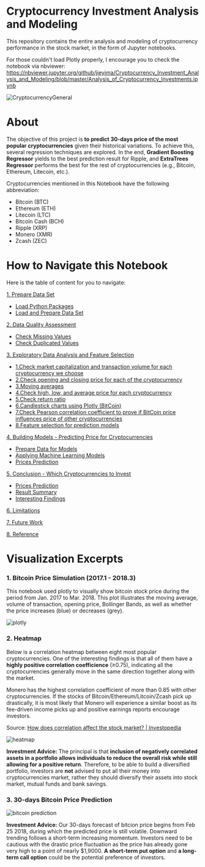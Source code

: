 # **Cryptocurrency Investment Analysis and Modeling**


This repository contains the entire analysis and modeling of cryptocurrency performance in the stock market, in the form of Jupyter notebooks.

For those couldn't load Plotly properly, I encourage you to check the notebook via nbviewer: https://nbviewer.jupyter.org/github/jieyima/Cryptocurrency_Investment_Analysis_and_Modeling/blob/master/Analysis_of_Cryptocurrency_Investments.ipynb


![CryptocurrencyGeneral](https://user-images.githubusercontent.com/31974451/37227029-ab3a6044-2390-11e8-8728-ccfe6ab07434.png)

# **About**

The objective of this project is **to predict 30-days price of the most popular cryptocurrencies** given their historical variations. To achieve this, several regression techniques are explored. In the end, **Gradient Boosting Regressor** yields to the best prediction result for Ripple, and **ExtraTrees Regressor** performs the best for the rest of cryptocurrencies (e.g., Bitcoin, Ethereum, Litecoin, etc.).


Cryptocurrencies mentioned in this Notebook have the following abbreviation:
- Bitcoin (BTC)
- Ethereum (ETH)
- Litecoin (LTC)
- Bitcoin Cash (BCH)
- Ripple (XRP)
- Monero (XMR)
- Zcash (ZEC)


# **How to Navigate this Notebook**

Here is the table of content for you to navigate:

<a id="0"></a>
[1. Prepare Data Set](#1)
 - [Load Python Packages](#1-1)
 - [Load and Prepare Data Set](#1-2)

[2. Data Quality Assessment](#2)
 - [Check Missing Values](#2-1)
 - [Check Duplicated Values](#2-2)

[3. Exploratory Data Analysis and Feature Selection](#3)
 - [1.Check market capitalization and transaction volume for each cryptocurrency we choose](#3-1)
 - [2.Check opening and closing price for each of the cryptocurrency](#3-2)
 - [3.Moving averages](#3-3)
 - [4.Check high, low, and average price for each cryptocurrency](#3-4)
 - [5.Check return ratio](#3-5)
 - [6.Candlestick charts using Plotly (BitCoin)](#3-6)
 - [7.Check Pearson correlation coefficient to prove if BitCoin price influences price of other cryptocurrencies](#3-7)
 - [8.Feature selection for prediction models](#3-8)

[4. Building Models - Predicting Price for Cryptocurrencies](#4)
 - [Prepare Data for Models](#4-1)
 - [Applying Machine Learning Models](#4-2)
 - [Prices Prediction](#4-3)

[5. Conclusion - Which Cryptocurrencies to Invest](#5)
 - [Prices Prediction](#5-1)
 - [Result Summary](#5-2)
 - [Interesting Findings](#5-3)

[6. Limitations](#6)

[7. Future Work](#7)

[8. Reference](#8)


# **Visualization Excerpts**

### 1. Bitcoin Price Simulation (2017.1 - 2018.3)
This notebook used plotly to visually show bitcoin stock price during the period from Jan. 2017 to Mar. 2018. This plot illustrates the moving average, volume of transaction, opening price, Bollinger Bands, as well as whether the price increases (blue) or decreases (grey).

![plotly](https://user-images.githubusercontent.com/31974451/37195543-21878f06-2328-11e8-9d24-68d488b85e9d.png)

### 2. Heatmap

Below is a correlation heatmap between eight most popular cryptocurrencies. One of the interesting findings is that all of them have a **highly positive correlation coefficience** (≥0.75), indicating all the cryptocurrencies  generally move in the same direction together along with the market.

Monero has the highest correlation coefficient of more than 0.85 with other cryptocurrencies. If the stocks of Bitcoin/Ethereum/Litcoin/Zcash pick up drastically, it is most likely that Monero will experience a similar boost as its fee-driven income picks up and positive earnings reports encourage investors.

Source: [How does correlation affect the stock market? | Investopedia](https://www.investopedia.com/ask/answers/021716/how-does-correlation-affect-stock-market.asp#ixzz59EdIHIh9)


![heatmap](https://user-images.githubusercontent.com/31974451/37195336-3f9ac86a-2327-11e8-8a67-09031834d063.png)

**Investment Advice:** The principal is that **inclusion of negatively correlated assets in a portfolio allows individuals to reduce the overall risk while still allowing for a positive return**. Therefore, to be able to build a diversified portfolio, investors are **not** advised to put all their money into cryptocurrencies market, rather they should diversify their assets into stock market, mutual funds and bank savings.




### 3. 30-days Bitcoin Price Prediction

![bitcoin prediction](https://user-images.githubusercontent.com/31974451/37195307-20924fce-2327-11e8-9027-98f854448a93.png)

**Investment Advice:**
Our 30-days forecast of bitcion price begins from Feb 25 2018, during which the predicted price is still volatile. Downward trending follows a short-term increasing momentum. Investors need to be cautious with the drastic price fluctuation as the price has already gone very high to a point of nearly $1,9000. **A short-term put option** and **a long-term call option** could be the potential preference of investors.
